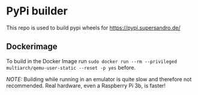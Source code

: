 # PyPi builder

This repo is used to build pypi wheels for https://pypi.supersandro.de/

## Dockerimage

To build in the Docker Image run ``sudo docker run --rm --privileged multiarch/qemu-user-static --reset -p yes`` before.

*NOTE:* Building while running in an emulator is quite slow and therefore not recommended. Real hardware, even a Raspberry Pi 3b, is faster!
